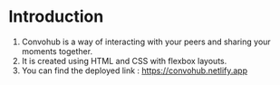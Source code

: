# Introduction
1. Convohub is a way of interacting with your peers and sharing your moments together.
2. It is created using HTML and CSS with flexbox layouts.
3. You can find the deployed link : https://convohub.netlify.app
